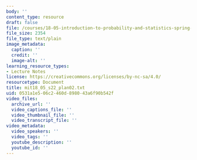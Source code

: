 ```yaml
---
body: ''
content_type: resource
draft: false
file: /courses/18-05-introduction-to-probability-and-statistics-spring-2022/mit18_05_s22_plan02.txt
file_size: 2354
file_type: text/plain
image_metadata:
  caption: ''
  credit: ''
  image-alt: ''
learning_resource_types:
- Lecture Notes
license: https://creativecommons.org/licenses/by-nc-sa/4.0/
resourcetype: Document
title: mit18_05_s22_plan02.txt
uid: 0531a1e5-06c2-460d-8980-43a6f90b542f
video_files:
  archive_url: ''
  video_captions_file: ''
  video_thumbnail_file: ''
  video_transcript_file: ''
video_metadata:
  video_speakers: ''
  video_tags: ''
  youtube_description: ''
  youtube_id: ''
---
```

